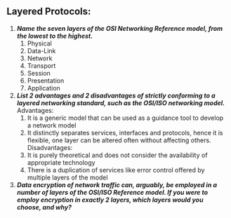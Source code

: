 ## Layered Protocols:
1. ***Name the seven layers of the OSI Networking Reference model, from the lowest to the highest.***
	1. Physical
	2. Data-Link
	3. Network
	4. Transport 
	5. Session
	6. Presentation
	7. Application
2. ***List 2 advantages and 2 disadvantages of strictly conforming to a layered networking standard, such as the OSI/ISO networking model.***
	Advantages:
	1. It is a generic model that can be used as a guidance tool to develop a network model
	2. It distinctly separates services, interfaces and protocols, hence it is flexible, one layer can be altered often without affecting others.
	Disadvantages:
	1. It is purely theoretical and does not consider the availability of appropriate technology
	2. There is a duplication of services like error control offered by multiple layers of the model
3. ***Data encryption of network traffic can, arguably, be employed in a number of layers of the OSI/ISO Reference model. If you were to employ encryption in exactly 2 layers, which layers would you choose, and why?***
	
